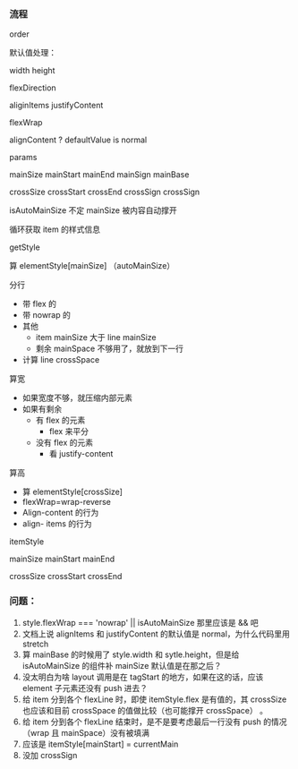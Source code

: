 ### 流程

order

默认值处理：

width height 

flexDirection

aliginItems justifyContent

flexWrap

alignContent  ? defaultValue is normal

params

mainSize mainStart mainEnd mainSign mainBase

crossSize crossStart crossEnd crossSign crossSign

isAutoMainSize 不定 mainSize 被内容自动撑开

循环获取 item 的样式信息

getStyle

算 elementStyle[mainSize]  （autoMainSize）

分行

* 带 flex 的
* 带 nowrap 的
* 其他
  * item mainSize 大于 line mainSize
  * 剩余 mainSpace 不够用了，就放到下一行
* 计算 line crossSpace

算宽

* 如果宽度不够，就压缩内部元素
* 如果有剩余
  * 有 flex 的元素
    * flex 来平分
  * 没有 flex 的元素
    * 看 justify-content

算高

* 算 elementStyle[crossSize]
* flexWrap=wrap-reverse
* Align-content 的行为
* align- items 的行为

itemStyle

mainSize mainStart mainEnd

crossSize crossStart crossEnd



### 问题：

1. style.flexWrap === 'nowrap' || isAutoMainSize 那里应该是 && 吧
2. 文档上说 alignItems 和 justifyContent 的默认值是 normal，为什么代码里用 stretch
3. 算 mainBase 的时候用了 style.width 和 sytle.height，但是给 isAutoMainSize 的组件补 mainSize 默认值是在那之后？
4. 没太明白为啥 layout 调用是在 tagStart 的地方，如果在这的话，应该 element 子元素还没有 push 进去？
5. 给 item 分到各个 flexLine 时，即使 itemStyle.flex 是有值的，其 crossSize 也应该和目前 crossSpace 的值做比较（也可能撑开 crossSpace） 。
6. 给 item 分到各个 flexLine 结束时，是不是要考虑最后一行没有 push 的情况（wrap 且 mainSpace）没有被填满
7. 应该是 itemStyle[mainStart] = currentMain
8. 没加 crossSign

 

